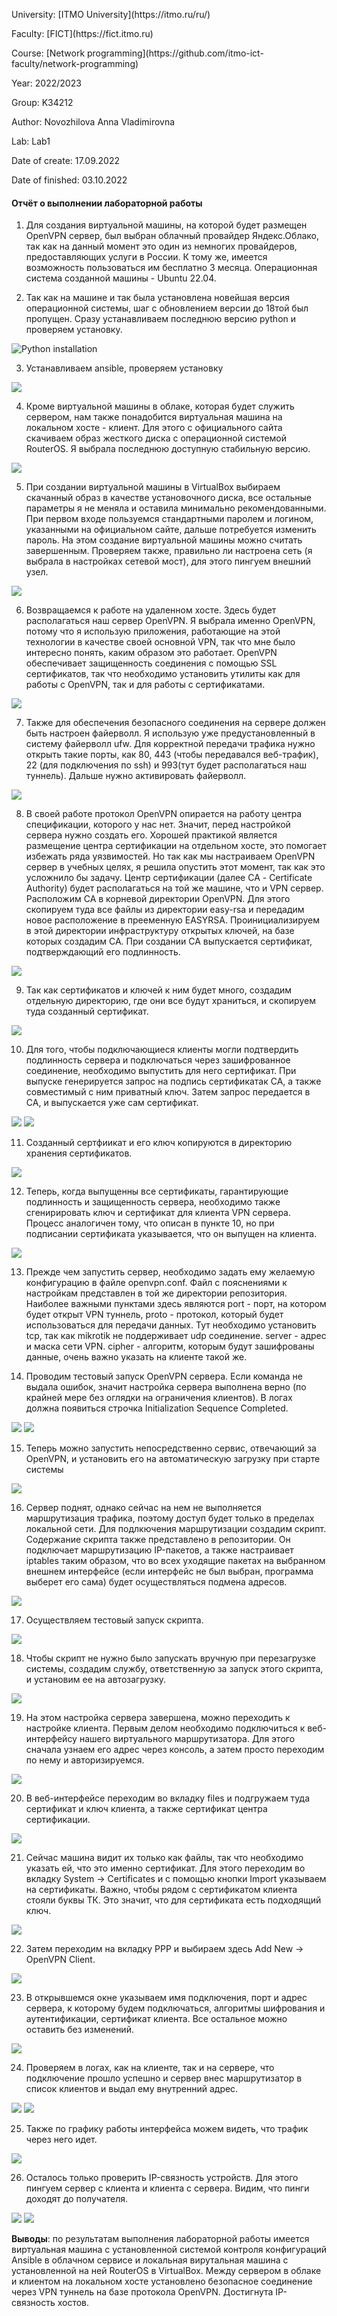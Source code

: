 <p> University: [ITMO University](https://itmo.ru/ru/)
<p> Faculty: [FICT](https://fict.itmo.ru)
<p> Course: [Network programming](https://github.com/itmo-ict-faculty/network-programming) <p>
<p> Year: 2022/2023
<p> Group: K34212
<p> Author: Novozhilova Anna Vladimirovna
<p> Lab: Lab1
<p> Date of create: 17.09.2022
<p> Date of finished: 03.10.2022

<h4>Отчёт о выполнении лабораторной работы</h4>

1. Для создания виртуальной машины, на которой будет размещен OpenVPN сервер, был выбран облачный провайдер Яндекс.Облако, так как на данный момент это один из немногих провайдеров, предоставляющих услуги в России. К тому же, имеется возможность пользоваться им бесплатно 3 месяца. Операционная система созданной машины - Ubuntu 22.04.

2. Так как на машине и так была установлена новейшая версия операционной системы, шаг с обновлением версии до 18той был пропущен. Сразу устанавливаем последнюю версию python и проверяем установку.
<image src="https://github.com/anny-nov/2022_2023-network_programming-k34212-novozhilova_a_v/blob/main/lab1/img/1.png?raw=true" alt="Python installation">

3. Устанавливаем ansible, проверяем установку
<image src="https://github.com/anny-nov/2022_2023-network_programming-k34212-novozhilova_a_v/blob/main/lab1/img/2.png?raw=true">

4. Кроме виртуальной машины в облаке, которая будет служить сервером, нам также понадобится виртуальная машина на локальном хосте - клиент. Для этого с официального сайта скачиваем образ жесткого диска с операционной системой RouterOS. Я выбрала последнюю доступную стабильную версию.
<image src="https://github.com/anny-nov/2022_2023-network_programming-k34212-novozhilova_a_v/blob/main/lab1/img/3.png?raw=true">

5. При создании виртуальной машины в VirtualBox выбираем скачанный образ в качестве установочного диска, все остальные параметры я не меняла и оставила минимально рекомендованными. При первом входе пользуемся стандартными паролем и логином, указанными на официальном сайте, дальше потребуется изменить пароль. На этом создание виртуальной машины можно считать завершенным. Проверяем также, правильно ли настроена сеть (я выбрала в настройках сетевой мост), для этого пингуем внешний узел.
<image src="https://github.com/anny-nov/2022_2023-network_programming-k34212-novozhilova_a_v/blob/main/lab1/img/4.png?raw=true">

6. Возвращаемся к работе на удаленном хосте. Здесь будет располагаться наш сервер OpenVPN. Я выбрала именно OpenVPN, потому что я использую приложения, работающие на этой технологии в качестве своей основной VPN, так что мне было интересно понять, каким образом это работает. OpenVPN обеспечивает защищенность соединения с помощью SSL сертификатов, так что необходимо установить утилиты как для работы с OpenVPN, так и для работы с сертификатами.
<image src="https://github.com/anny-nov/2022_2023-network_programming-k34212-novozhilova_a_v/blob/main/lab1/img/5.png?raw=true">

7. Также для обеспечения безопасного соединения на сервере должен быть настроен файерволл. Я использую уже предустановленный в систему файерволл ufw. Для корректной передачи трафика нужно открыть такие порты, как 80, 443 (чтобы передавался веб-трафик), 22 (для подключения по ssh) и 993(тут будет располагаться наш туннель). Дальше нужно активировать файерволл.
<image src="https://github.com/anny-nov/2022_2023-network_programming-k34212-novozhilova_a_v/blob/main/lab1/img/6.png?raw=true">

8. В своей работе протокол OpenVPN опирается на работу центра спецификации, которого у нас нет. Значит, перед настройкой сервера нужно создать его. Хорошей практикой является размещение центра сертификации на отдельном хосте, это помогает избежать ряда уязвимостей. Но так как мы настраиваем OpenVPN сервер в учебных целях, я решила опустить этот момент, так как это усложнило бы задачу. Центр сертификации (далее СА - Certificate Authority) будет располагаться на той же машине, что и VPN сервер. Расположим СА в корневой директории OpenVPN. Для этого скопируем туда все файлы из директории
easy-rsa и передадим новое расположение в прееменную EASYRSA. Проинициализируем в этой директории инфраструктуру открытых ключей, на базе которых создадим СА. При создании СА выпускается сертификат, подтверждающий его подлинность.
<image src="https://github.com/anny-nov/2022_2023-network_programming-k34212-novozhilova_a_v/blob/main/lab1/img/7.png?raw=true">

9. Так как сертификатов и ключей к ним будет много, создадим отдельную директорию, где они все будут храниться, и скопируем туда созданный сертификат.
<image src="https://github.com/anny-nov/2022_2023-network_programming-k34212-novozhilova_a_v/blob/main/lab1/img/8.png?raw=true">

10. Для того, чтобы подключающиеся клиенты могли подтвердить подлинность сервера и подключаться через зашифрованное соединение, необходимо выпустить для него сертификат. При выпуске генерируется запрос на подпись сертификатак СА, а также совместимый с ним приватный ключ. Затем запрос передается в СА, и выпускается уже сам сертификат.
<image src="https://github.com/anny-nov/2022_2023-network_programming-k34212-novozhilova_a_v/blob/main/lab1/img/9.png?raw=true">
<image src="https://github.com/anny-nov/2022_2023-network_programming-k34212-novozhilova_a_v/blob/main/lab1/img/10.png?raw=true">

11. Созданный сертфиикат и его ключ копируются в директорию хранения сертификатов.
<image src="https://github.com/anny-nov/2022_2023-network_programming-k34212-novozhilova_a_v/blob/main/lab1/img/11.png?raw=true">

12. Теперь, когда выпущенны все сертификаты, гарантирующие подлинность и защищенность сервера, необходимо также сгенирировать ключ и сертификат для клиента VPN сервера. Процесс аналогичен тому, что описан в пункте 10, но при подписании сертификата указывается, что он выпущен на клиента.
<image src="https://github.com/anny-nov/2022_2023-network_programming-k34212-novozhilova_a_v/blob/main/lab1/img/14.png?raw=true">

13. Прежде чем запустить сервер, необходимо задать ему желаемую конфигурацию в файле openvpn.conf. Файл с пояснениями к настройкам представлен в той же директории репозитория. Наиболее важными пунктами здесь являются port - порт, на котором будет открыт VPN туннель, proto - протокол, который будет использоваться для передачи данных. Тут необходимо установить tcp, так как mikrotik не поддерживает udp соединение. server - адрес и маска сети VPN. cipher - алгоритм, которым будут зашифрованы данные, очень важно указать на клиенте такой же.

14. Проводим тестовый запуск OpenVPN сервера. Если команда не выдала ошибок, значит настройка сервера выполнена верно (по крайней мере без оглядки на ограничения клиентов). В логах должна появиться строчка Initialization Sequence Completed.
<image src="https://github.com/anny-nov/2022_2023-network_programming-k34212-novozhilova_a_v/blob/main/lab1/img/15.png?raw=true">
<image src="https://github.com/anny-nov/2022_2023-network_programming-k34212-novozhilova_a_v/blob/main/lab1/img/16.png?raw=true">

15. Теперь можно запустить непосредственно сервис, отвечающий за OpenVPN, и установить его на автоматическую загрузку при старте системы
<image src="https://github.com/anny-nov/2022_2023-network_programming-k34212-novozhilova_a_v/blob/main/lab1/img/17.png?raw=true">

16. Сервер поднят, однако сейчас на нем не выполняется маршрутизация трафика, поэтому доступ будет только в пределах локальной сети. Для подлкючения маршрутизации создадим скрипт. Содержание скрипта также представлено в репозитории. Он подключает маршрутизацию IP-пакетов, а также настраивает iptables таким образом, что во всех уходящие пакетах на выбранном внешнем интерфейсе (если интерфейс не был выбран, программа выберет его сама) будет осуществляться подмена адресов.
<image src="https://github.com/anny-nov/2022_2023-network_programming-k34212-novozhilova_a_v/blob/main/lab1/img/18.png?raw=true">

17. Осуществляем тестовый запуск скрипта.
<image src="https://github.com/anny-nov/2022_2023-network_programming-k34212-novozhilova_a_v/blob/main/lab1/img/19.png?raw=true">

18. Чтобы скрипт не нужно было запускать вручную при перезагрузке системы, создадим службу, ответственную за запуск этого скрипта, и установим ее на автозагрузку.
<image src="https://github.com/anny-nov/2022_2023-network_programming-k34212-novozhilova_a_v/blob/main/lab1/img/20.png?raw=true">

19. На этом настройка сервера завершена, можно переходить к настройке клиента. Первым делом необходимо подключиться к веб-интерфейсу нашего виртуального маршрутизатора. Для этого сначала узнаем его адрес через консоль, а затем просто переходим по нему и авторизируемся.
<image src="https://github.com/anny-nov/2022_2023-network_programming-k34212-novozhilova_a_v/blob/main/lab1/img/21.png?raw=true">

20. В веб-интерфейсе переходим во вкладку files и подгружаем туда сертификат и ключ клиента, а также сертификат центра сертификации.
<image src="https://github.com/anny-nov/2022_2023-network_programming-k34212-novozhilova_a_v/blob/main/lab1/img/22.png?raw=true">

21. Сейчас машина видит их только как файлы, так что необходимо указать ей, что это именно сертификат. Для этого переходим во вкладку System -> Certificates и с помощью кнопки Import указываем на сертификаты. Важно, чтобы рядом с сертификатом клиента стояли буквы ТК. Это значит, что для сертификата есть подходящий ключ.
<image src="https://github.com/anny-nov/2022_2023-network_programming-k34212-novozhilova_a_v/blob/main/lab1/img/23.png?raw=true">

22. Затем переходим на вкладку PPP и выбираем здесь Add New -> OpenVPN Client.
<image src="https://github.com/anny-nov/2022_2023-network_programming-k34212-novozhilova_a_v/blob/main/lab1/img/24.png?raw=true">

23. В открывшемся окне указываем имя подключения, порт и адрес сервера, к которому будем подключаться, алгоритмы шифрования и аутентификации, сертификат клиента. Все остальное можно оставить без изменений.
<image src="https://github.com/anny-nov/2022_2023-network_programming-k34212-novozhilova_a_v/blob/main/lab1/img/25.png?raw=true">

24. Проверяем в логах, как на клиенте, так и на сервере, что подключение прошло успешно и сервер внес маршрутизатор в список клиентов и выдал ему внутренний адрес.
<image src="https://github.com/anny-nov/2022_2023-network_programming-k34212-novozhilova_a_v/blob/main/lab1/img/26.png?raw=true">
<image src="https://github.com/anny-nov/2022_2023-network_programming-k34212-novozhilova_a_v/blob/main/lab1/img/27.png?raw=true">

25. Также по графику работы интерфейса можем видеть, что трафик через него идет.
<image src="https://github.com/anny-nov/2022_2023-network_programming-k34212-novozhilova_a_v/blob/main/lab1/img/28.png?raw=true">

26. Осталось только проверить IP-связность устройств. Для этого пингуем сервер с клиента и клиента с сервера. Видим, что пинги доходят до получателя.
<image src="https://github.com/anny-nov/2022_2023-network_programming-k34212-novozhilova_a_v/blob/main/lab1/img/29.png?raw=true">
<image src="https://github.com/anny-nov/2022_2023-network_programming-k34212-novozhilova_a_v/blob/main/lab1/img/30.png?raw=true">

**Выводы**: по результатам выполнения лабораторной работы имеется виртуальная машина с установленной системой контроля конфигураций Ansible в облачном сервисе и локальная вирутальная машина с установленной на ней RouterOS в VirtualBox. Между сервером в облаке и клиентом на локальном хосте установлено безопасное соединение через VPN туннель на базе протокола OpenVPN. Достигнута IP-связность хостов.
